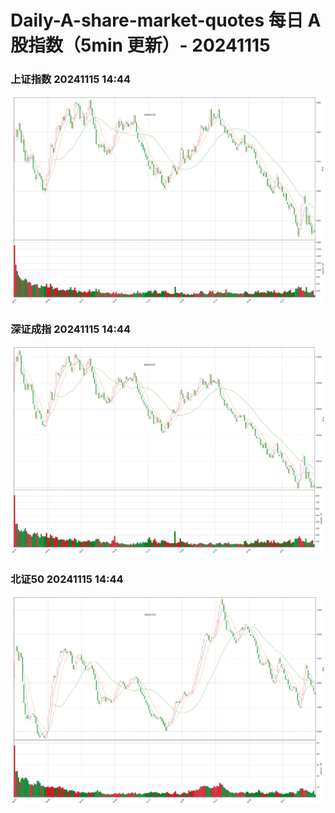 
# Daily-A-share-market-quotes 每日 A 股指数（5min 更新）- 20241115

### 上证指数 20241115 14:44
![](./fig/2024/11/20241115-sh000001.png)

### 深证成指 20241115 14:44
![](./fig/2024/11/20241115-sz399001.png)

### 北证50 20241115 14:44
![](./fig/2024/11/20241115-bj899050.png)
